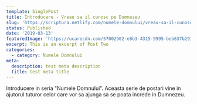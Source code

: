 ```yaml
---
template: SinglePost
title: Introducere - Vreau sa il cunosc pe Dumnezeu
slug: 'https://scriptura.netlify.com/numele-domnului/vreau-sa-il-cunosc-pe-dumnezeu'
status: Published
date: '2019-03-13'
featuredImage: 'https://ucarecdn.com/57002902-e8b3-4315-9995-beb637b29128/'
excerpt: This is an excerpt of Post Two
categories:
  - category: Numele Domnului
meta:
  description: test meta description
  title: test meta title
---
```


Introducere in seria "Numele Domnului". Aceasta serie de postari vine in ajutorul tuturor celor care vor sa ajunga sa se poata increde in Dumnezeu.
